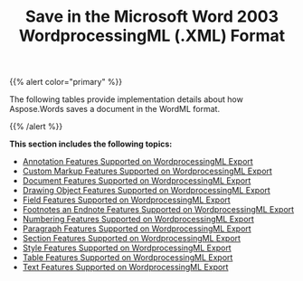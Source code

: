 ﻿---
title: Save in the Microsoft Word 2003 WordprocessingML (.XML) Format
description: "Aspose.Words for .NET allows you to work with various features supported when saving to XML – Word 2003 WordprocessingML format."
type: docs
weight: 100
url: /net/save-in-ms-word-2003-formats/
aliases: [/net/save-in-the-microsoft-word-2003-wordprocessingml-xml-format/]
---

{{% alert color="primary" %}} 

The following tables provide implementation details about how Aspose.Words saves a document in the WordML format.

{{% /alert %}} 

**This section includes the following topics:** 

- [Annotation Features Supported on WordprocessingML Export](/words/net/annotation-features-supported-on-wordprocessingml-export/)
- [Custom Markup Features Supported on WordprocessingML Export](/words/net/custom-markup-features-supported-on-wordprocessingml-export/)
- [Document Features Supported on WordprocessingML Export](/words/net/document-features-supported-on-wordprocessingml-export/)
- [Drawing Object Features Supported on WordprocessingML Export](/words/net/drawing-object-features-supported-on-wordprocessingml-export/)
- [Field Features Supported on WordprocessingML Export](/words/net/field-features-supported-on-wordprocessingml-export/)
- [Footnotes an Endnote Features Supported on WordprocessingML Export](/words/net/footnotes-and-endnote-features-supported-on-wordprocessingml-export/)
- [Numbering Features Supported on WordprocessingML Export](/words/net/numbering-features-supported-on-wordprocessingml-export/)
- [Paragraph Features Supported on WordprocessingML Export](/words/net/paragraph-features-supported-on-wordprocessingml-export/)
- [Section Features Supported on WordprocessingML Export](/words/net/section-features-supported-on-wordprocessingml-export/)
- [Style Features Supported on WordprocessingML Export](/words/net/style-features-supported-on-wordprocessingml-export/)
- [Table Features Supported on WordprocessingML Export](/words/net/table-features-supported-on-wordprocessingml-export/)
- [Text Features Supported on WordprocessingML Export](/words/net/text-features-supported-on-wordprocessingml-export/)
